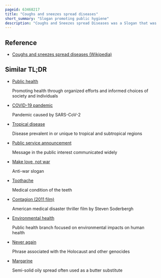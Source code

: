 ```yaml
---
pageid: 63468217
title: "Coughs and sneezes spread diseases"
short_summary: "Slogan promoting public hygiene"
description: "Coughs and Sneezes spread Diseases was a Slogan that was first used in the united States during the 191820 Influenza pandemic later used by Ministries of Health in Commonwealth Countries during the second World War to encourage good public Hygiene to halt."
---
```


## Reference

- [Coughs and sneezes spread diseases (Wikipedia)](https://en.wikipedia.org/?curid=63468217)

## Similar TL;DR

- [Public health](/tldr/en/public-health)

  Promoting health through organized efforts and informed choices of society and individuals

- [COVID-19 pandemic](/tldr/en/covid-19-pandemic)

  Pandemic caused by SARS-CoV-2

- [Tropical disease](/tldr/en/tropical-disease)

  Disease prevalent in or unique to tropical and subtropical regions

- [Public service announcement](/tldr/en/public-service-announcement)

  Message in the public interest communicated widely

- [Make love, not war](/tldr/en/make-love-not-war)

  Anti-war slogan

- [Toothache](/tldr/en/toothache)

  Medical condition of the teeth

- [Contagion (2011 film)](/tldr/en/contagion-2011-film)

  American medical disaster thriller film by Steven Soderbergh

- [Environmental health](/tldr/en/environmental-health)

  Public health branch focused on environmental impacts on human health

- [Never again](/tldr/en/never-again)

  Phrase associated with the Holocaust and other genocides

- [Margarine](/tldr/en/margarine)

  Semi-solid oily spread often used as a butter substitute
